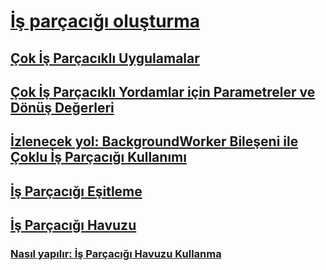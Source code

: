 # [İş parçacığı oluşturma](index.md)
## [Çok İş Parçacıklı Uygulamalar](multithreaded-applications.md)
## [Çok İş Parçacıklı Yordamlar için Parametreler ve Dönüş Değerleri](parameters-and-return-values-for-multithreaded-procedures.md)
## [İzlenecek yol: BackgroundWorker Bileşeni ile Çoklu İş Parçacığı Kullanımı](walkthrough-multithreading-with-the-backgroundworker-component.md)
## [İş Parçacığı Eşitleme](thread-synchronization.md)
## [İş Parçacığı Havuzu](thread-pooling.md)
### [Nasıl yapılır: İş Parçacığı Havuzu Kullanma](how-to-use-a-thread-pool.md)
